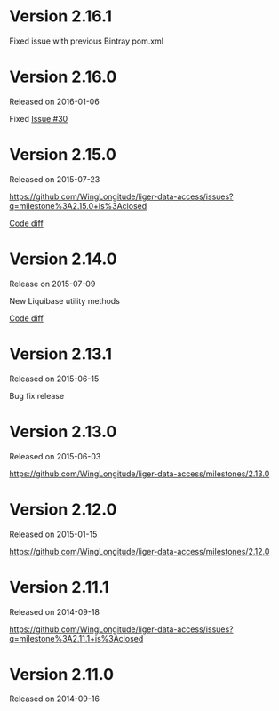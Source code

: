 # Version 2.16.1
Fixed issue with previous Bintray pom.xml

# Version 2.16.0
Released on 2016-01-06

Fixed [Issue #30](https://github.com/WingLongitude/liger-data-access/issues/30)

# Version 2.15.0
Released on 2015-07-23

https://github.com/WingLongitude/liger-data-access/issues?q=milestone%3A2.15.0+is%3Aclosed

[Code diff](https://github.com/WingLongitude/liger-data-access/compare/liger-data-access-2.14.0...liger-data-access-2.15.0)

# Version 2.14.0
Release on 2015-07-09

New Liquibase utility methods

[Code diff](https://github.com/WingLongitude/liger-data-access/compare/liger-data-access-2.13.1...liger-data-access-2.14.0)

# Version 2.13.1
Released on 2015-06-15

Bug fix release

# Version 2.13.0
Released on 2015-06-03

https://github.com/WingLongitude/liger-data-access/milestones/2.13.0

# Version 2.12.0
Released on 2015-01-15

https://github.com/WingLongitude/liger-data-access/milestones/2.12.0

# Version 2.11.1
Released on 2014-09-18

https://github.com/WingLongitude/liger-data-access/issues?q=milestone%3A2.11.1+is%3Aclosed

# Version 2.11.0
Released on 2014-09-16
